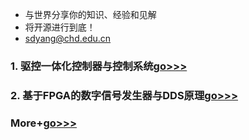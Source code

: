 - 与世界分享你的知识、经验和见解
- 将开源进行到底！
- sdyang@chd.edu.cn

### 1. 驱控一体化控制器与控制系统[go>>>](https://www.baidu.com)
### 2. 基于FPGA的数字信号发生器与DDS原理[go>>>](https://www.baidu.com)
### More+[go>>>](https://www.baidu.com)
